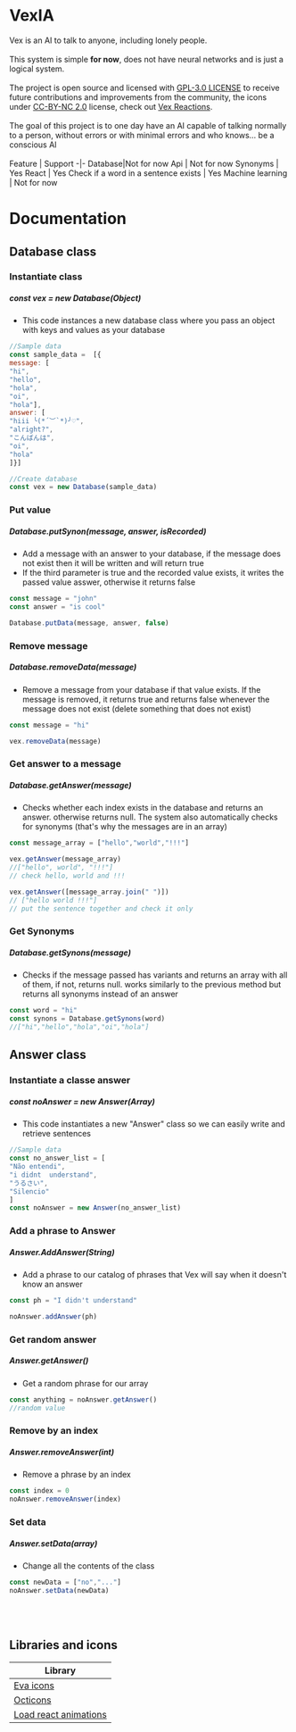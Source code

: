 # VexIA
Vex is an AI to talk to anyone, including lonely people.
<br>
<br>
This system is simple **for now**, does not have neural networks and is just a logical system. <br>
<br>
The project is open source and licensed with [GPL-3.0 LICENSE](LICENSE) to receive future contributions and improvements from the community, the icons under [CC-BY-NC 2.0](https://creativecommons.org/licenses/by-nc/2.0/legalcode) license, check out [Vex Reactions](https://github.com/cookieukw/Vex-Reactions).
<br>
<br>
The goal of this project is to one day have an AI capable of talking normally to a person, without errors or with minimal errors and who knows... be a conscious AI
<br>
<br>
Feature  | Support
-|-
Database|Not for now 
Api | Not for now
Synonyms | Yes
React | Yes
Check if a word in a sentence exists | Yes
Machine learning | Not for now
# Documentation

## Database class
### Instantiate class
##### const vex = new Database(Object)

- This code instances a new database class where you pass an object with keys and values as your database 

```js
//Sample data
const sample_data =  [{
message: [
"hi",
"hello",
"hola",
"oi",
"hola"],
answer: [
"hiii ╰(*´︶`*)╯♡",
"alright?",
"こんばんは",
"oi",
"hola"
]}]

//Create database
const vex = new Database(sample_data)
```
### Put value
##### Database.putSynon(message, answer, isRecorded)
- Add a message with an answer to your database, if the message does not exist then it will be written and will return true 
- If the third parameter is true and the recorded value exists, it writes the passed value asswer, otherwise it returns false 
```js
const message = "john"
const answer = "is cool"

Database.putData(message, answer, false)
```
### Remove message
##### Database.removeData(message)
- Remove a message from your database if that value exists. If the message is removed, it returns true and returns false whenever the message does not exist (delete something that does not exist) 
 ```js
 const message = "hi"

 vex.removeData(message)
 ```
### Get answer to a message
##### Database.getAnswer(message)
- Checks whether each index exists in the database and returns an answer. otherwise returns null. The system also automatically checks for synonyms (that's why the messages are in an array) 
```js
const message_array = ["hello","world","!!!"]

vex.getAnswer(message_array)
//["hello", world", "!!!"]
// check hello, world and !!!

vex.getAnswer([message_array.join(" ")])
// ["hello world !!!"]
// put the sentence together and check it only 

```
### Get Synonyms 
##### Database.getSynons(message)
- Checks if the message passed has variants and returns an array with all of them, if not, returns null. works similarly to the previous method but returns all synonyms instead of an answer 

```js
const word = "hi"
const synons = Database.getSynons(word)
//["hi","hello","hola","oi","hola"]

```
## Answer class
### Instantiate  a classe answer
##### const noAnswer = new Answer(Array)
- This code instantiates a new "Answer" class so we can easily write and retrieve sentences 
```js
//Sample data
const no_answer_list = [
"Não entendi",
"i didnt  understand",
"うるさい",
"Silencio"
]
const noAnswer = new Answer(no_answer_list)
```

### Add a phrase to Answer
##### Answer.AddAnswer(String)
- Add a phrase to our catalog of phrases that Vex will say when it doesn't know an answer 
```js
const ph = "I didn't understand"

noAnswer.addAnswer(ph)
```
### Get random answer
##### Answer.getAnswer()
- Get a random phrase for our array
```js
const anything = noAnswer.getAnswer()
//random value
```
### Remove by an index
##### Answer.removeAnswer(int)
- Remove a phrase by an index
```js
const index = 0
noAnswer.removeAnswer(index)
```
### Set data
##### Answer.setData(array)
- Change all the contents of the class 
```js
const newData = ["no","..."]
noAnswer.setData(newData)
```
<br>
<br>

## Libraries and icons
Library|
-|
[Eva icons](https://akveo.github.io/eva-icons/#/?type=fill&searchKey=add) | 
[Octicons](https://primer.github.io/octicons/paper-airplane-16) |
[Load react animations](https://loader-demo.netlify.app/)|


